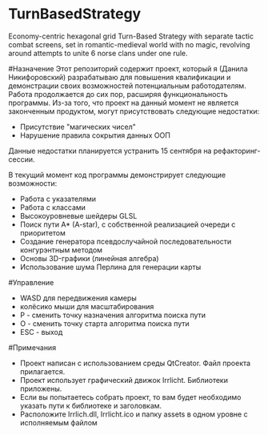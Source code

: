 # TurnBasedStrategy
Economy-centric hexagonal grid Turn-Based Strategy with separate tactic combat screens, set in romantic-medieval world with no magic, revolving around attempts to unite 6 norse clans under one rule.

#Назначение
Этот репозиторий содержит проект, который я (Данила Никифоровский) разрабатываю для повышения квалификации и демонстрации своих возможностей потенциальным работодателям. Работа продолжается до сих пор, расширяя функциональность программы. Из-за того, что проект на данный момент не является законченным продуктом, могут присутствовать следующие недостатки:
* Присутствие "магических чисел"
* Нарушение правила сокрытия данных ООП

Данные недостатки планируется устранить 15 сентября на рефакторинг-сессии.

В текущий момент код программы демонстрирует следующие возможности:
* Работа с указателями
* Работа с классами
* Высокоуровневые шейдеры GLSL
* Поиск пути A* (A-star), с собственной реализацией очереди с приоритетом
* Создание генератора псевдослучайной последовательности конгурэнтным методом
* Основы 3D-графики (линейная алгебра)
* Использование шума Перлина для генерации карты

#Управление
* WASD для передвижения камеры
* колёсико мыши для масштабирования
* P - сменить точку назначения алгоритма поиска пути
* O - сменить точку старта алгоритма поиска пути
* ESC - выход

#Примечания
* Проект написан с использованием среды QtCreator. Файл проекта прилагается.
* Проект использует графический движок Irrlicht. Библиотеки приложены.
* Если вы попытаетесь собрать проект, то вам будет необходимо указать пути к библиотеке и заголовкам.
* Расположите Irrlich.dll, Irrlicht.ico и папку assets в одном уровне с исполняемым файлом
